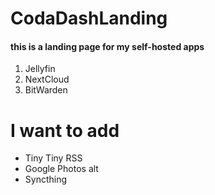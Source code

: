 # CodaDashLanding
#### this is a landing page for my self-hosted apps

1. Jellyfin
2. NextCloud
3. BitWarden

# I want to add
- Tiny Tiny RSS
- Google Photos alt
- Syncthing